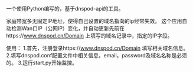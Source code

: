 一个使用Python编写的，基于dnspod-api的工具。

家庭带宽多无固定IP地址，使得自己设置的域名指向的ip经常失效。
这个应用自动检测Wan口IP（公网IP）变化，并自动更新先前在https://www.dnspod.cn/Domain
上填写的域名记录中，指定的IP字段。

使用：
1.首先，注册登录https://www.dnspod.cn/Domain
填写相关域名信息。
2.填写dnspod.conf配置文件中相关信息，email，password及域名名称是必须的。
3.运行start.py开始监控。
